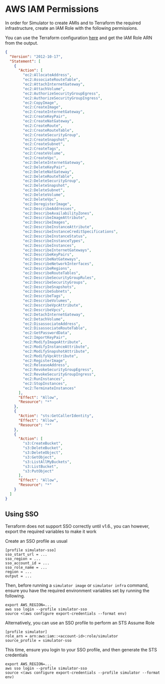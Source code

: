 # AWS IAM Permissions

In order for Simulator to create AMIs and to Terraform the required infrastructure, create an IAM Role with the
following permissions.

You can use the Terraform configuration [here](../terraform/workspaces/simulator-iam/main.tf) and get the IAM Role ARN from the output.

```json
{
  "Version": "2012-10-17",
  "Statement": [
    {
      "Action": [
        "ec2:AllocateAddress",
        "ec2:AssociateRouteTable",
        "ec2:AttachInternetGateway",
        "ec2:AttachVolume",
        "ec2:AuthorizeSecurityGroupEgress",
        "ec2:AuthorizeSecurityGroupIngress",
        "ec2:CopyImage",
        "ec2:CreateImage",
        "ec2:CreateInternetGateway",
        "ec2:CreateKeyPair",
        "ec2:CreateNatGateway",
        "ec2:CreateRoute",
        "ec2:CreateRouteTable",
        "ec2:CreateSecurityGroup",
        "ec2:CreateSnapshot",
        "ec2:CreateSubnet",
        "ec2:CreateTags",
        "ec2:CreateVolume",
        "ec2:CreateVpc",
        "ec2:DeleteInternetGateway",
        "ec2:DeleteKeyPair",
        "ec2:DeleteNatGateway",
        "ec2:DeleteRouteTable",
        "ec2:DeleteSecurityGroup",
        "ec2:DeleteSnapshot",
        "ec2:DeleteSubnet",
        "ec2:DeleteVolume",
        "ec2:DeleteVpc",
        "ec2:DeregisterImage",
        "ec2:DescribeAddresses",
        "ec2:DescribeAvailabilityZones",
        "ec2:DescribeImageAttribute",
        "ec2:DescribeImages",
        "ec2:DescribeInstanceAttribute",
        "ec2:DescribeInstanceCreditSpecifications",
        "ec2:DescribeInstanceStatus",
        "ec2:DescribeInstanceTypes",
        "ec2:DescribeInstances",
        "ec2:DescribeInternetGateways",
        "ec2:DescribeKeyPairs",
        "ec2:DescribeNatGateways",
        "ec2:DescribeNetworkInterfaces",
        "ec2:DescribeRegions",
        "ec2:DescribeRouteTables",
        "ec2:DescribeSecurityGroupRules",
        "ec2:DescribeSecurityGroups",
        "ec2:DescribeSnapshots",
        "ec2:DescribeSubnets",
        "ec2:DescribeTags",
        "ec2:DescribeVolumes",
        "ec2:DescribeVpcAttribute",
        "ec2:DescribeVpcs",
        "ec2:DetachInternetGateway",
        "ec2:DetachVolume",
        "ec2:DisassociateAddress",
        "ec2:DisassociateRouteTable",
        "ec2:GetPasswordData",
        "ec2:ImportKeyPair",
        "ec2:ModifyImageAttribute",
        "ec2:ModifyInstanceAttribute",
        "ec2:ModifySnapshotAttribute",
        "ec2:ModifyVpcAttribute",
        "ec2:RegisterImage",
        "ec2:ReleaseAddress",
        "ec2:RevokeSecurityGroupEgress",
        "ec2:RevokeSecurityGroupIngress",
        "ec2:RunInstances",
        "ec2:StopInstances",
        "ec2:TerminateInstances"
      ],
      "Effect": "Allow",
      "Resource": "*"
    },
    {
      "Action": "sts:GetCallerIdentity",
      "Effect": "Allow",
      "Resource": "*"
    },
    {
      "Action": [
        "s3:CreateBucket",
        "s3:DeleteBucket",
        "s3:DeleteObject",
        "s3:GetObject",
        "s3:ListAllMyBuckets",
        "s3:ListBucket",
        "s3:PutObject"
      ],
      "Effect": "Allow",
      "Resource": "*"
    }
  ]
}
```

## Using SSO

Terraform does not support SSO correctly until v1.6., you can however, export the required variables to make it work

Create an SSO profile as usual

```shell
[profile simulator-sso]
sso_start_url = ...
sso_region = ...
sso_account_id = ...
sso_role_name = ...
region = ...
output = ...
```

Then, before running a `simulator image` or `simulator infra` command, ensure you have the required environment
variables set by running the following.

```shell
export AWS_REGION=...
aws sso login --profile simulator-sso
source <(aws configure export-credentials --format env)
```

Alternatively, you can use an SSO profile to perform an STS Assume Role

```shell
[profile simulator]
role_arn = arn:aws:iam::<account-id>:role/simulator
source_profile = simulator-sso
```

This time, ensure you login to your SSO profile, and then generate the STS credentials

```shell
export AWS_REGION=...
aws sso login --profile simulator-sso
source <(aws configure export-credentials --profile simulator --format env)
```
